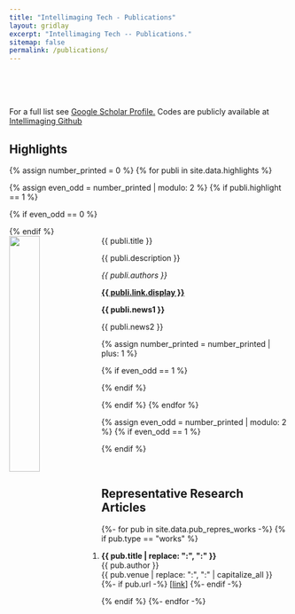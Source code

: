 ```yaml
---
title: "Intellimaging Tech - Publications"
layout: gridlay
excerpt: "Intellimaging Tech -- Publications."
sitemap: false
permalink: /publications/
---
```

<br/>
<br/>
<br/>


For a full list see [Google Scholar Profile.](https://scholar.google.com/citations?user=MWsIcikAAAAJ&hl=en)
Codes are publicly available at [Intellimaging Github](https://github.com/wenxiangcong-sys)


## Highlights

{% assign number_printed = 0 %}
{% for publi in site.data.highlights %}

{% assign even_odd = number_printed | modulo: 2 %}
{% if publi.highlight == 1 %}

{% if even_odd == 0 %}
<div class="row row-flex row-flex-wrap">
{% endif %}

<div class="col-sm-6 clearfix">
 <div class="well">
  <pubtit>{{ publi.title }}</pubtit>
  <img src="{{ site.url }}{{ site.baseurl }}/images/pubpic/{{ publi.image }}" class="img-responsive" width="33%" style="float: left" />
  <p>{{ publi.description }}</p>
  <p><em>{{ publi.authors }}</em></p>
  <p><strong><a href="{{ publi.link.url }}">{{ publi.link.display }}</a></strong></p>
  <p class="text-danger"><strong> {{ publi.news1 }}</strong></p>
  <p> {{ publi.news2 }}</p>
 </div>
</div>

{% assign number_printed = number_printed | plus: 1 %}

{% if even_odd == 1 %}
</div>
{% endif %}

{% endif %}
{% endfor %}

{% assign even_odd = number_printed | modulo: 2 %}
{% if even_odd == 1 %}
</div>
{% endif %}

<p> &nbsp; </p>


## Representative Research Articles

<!--<ol reversed>-->
<ol>
{%- for pub in site.data.pub_repres_works -%}
{% if pub.type == "works" %}
<li>
<p> <b>{{ pub.title | replace: "&#58", ":" }}</b><br>
  {{ pub.author }}<br>
  {{ pub.venue | replace: "&#58", ":" | capitalize_all }}<br>
  {%- if pub.url -%}
  [<a href="{{ pub.url}}">link</a>]
  {%- endif -%}
</p>
</li>
{% endif %}
{%- endfor -%}

</ol>

<p> &nbsp; </p>
